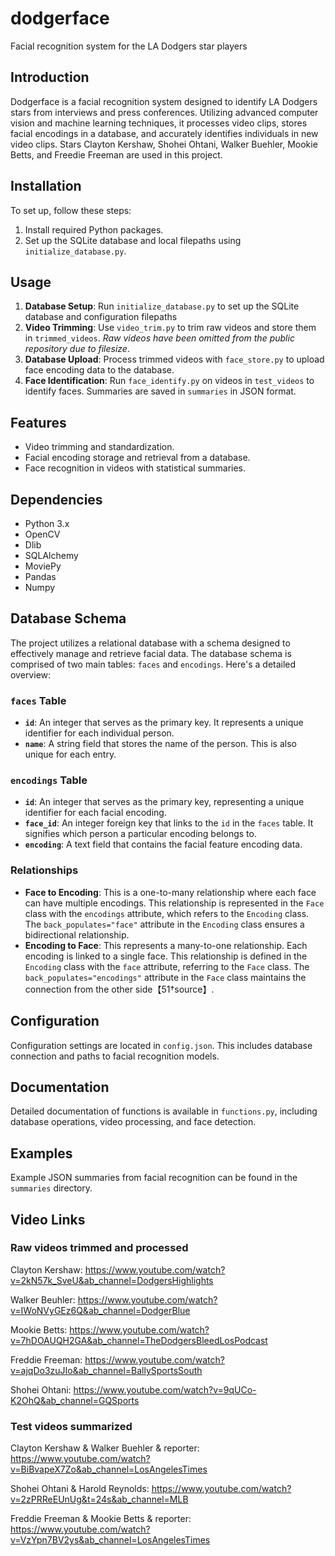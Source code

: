 # dodgerface
Facial recognition system for the LA Dodgers star players

## Introduction
Dodgerface is a facial recognition system designed to identify LA Dodgers stars from interviews and press conferences. Utilizing advanced computer vision and machine learning techniques, it processes video clips, stores facial encodings in a database, and accurately identifies individuals in new video clips. Stars Clayton Kershaw, Shohei Ohtani, Walker Buehler, Mookie Betts, and Freedie Freeman are used in this project.

## Installation
To set up, follow these steps:
1. Install required Python packages.
2. Set up the SQLite database and local filepaths using `initialize_database.py`.

## Usage
1. **Database Setup**: Run `initialize_database.py` to set up the SQLite database and configuration filepaths
2. **Video Trimming**: Use `video_trim.py` to trim raw videos and store them in `trimmed_videos`. *Raw videos have been omitted from the public repository due to filesize*.
3. **Database Upload**: Process trimmed videos with `face_store.py` to upload face encoding data to the database.
4. **Face Identification**: Run `face_identify.py` on videos in `test_videos` to identify faces. Summaries are saved in `summaries` in JSON format.

## Features
- Video trimming and standardization.
- Facial encoding storage and retrieval from a database.
- Face recognition in videos with statistical summaries.

## Dependencies
- Python 3.x
- OpenCV
- Dlib
- SQLAlchemy
- MoviePy
- Pandas
- Numpy

## Database Schema

The project utilizes a relational database with a schema designed to effectively manage and retrieve facial data. The database schema is comprised of two main tables: `faces` and `encodings`. Here's a detailed overview:

### `faces` Table
- **`id`**: An integer that serves as the primary key. It represents a unique identifier for each individual person.
- **`name`**: A string field that stores the name of the person. This is also unique for each entry.

### `encodings` Table
- **`id`**: An integer that serves as the primary key, representing a unique identifier for each facial encoding.
- **`face_id`**: An integer foreign key that links to the `id` in the `faces` table. It signifies which person a particular encoding belongs to.
- **`encoding`**: A text field that contains the facial feature encoding data.

### Relationships
- **Face to Encoding**: This is a one-to-many relationship where each face can have multiple encodings. This relationship is represented in the `Face` class with the `encodings` attribute, which refers to the `Encoding` class. The `back_populates="face"` attribute in the `Encoding` class ensures a bidirectional relationship.
- **Encoding to Face**: This represents a many-to-one relationship. Each encoding is linked to a single face. This relationship is defined in the `Encoding` class with the `face` attribute, referring to the `Face` class. The `back_populates="encodings"` attribute in the `Face` class maintains the connection from the other side【51†source】.

## Configuration
Configuration settings are located in `config.json`. This includes database connection and paths to facial recognition models.

## Documentation
Detailed documentation of functions is available in `functions.py`, including database operations, video processing, and face detection.

## Examples
Example JSON summaries from facial recognition can be found in the `summaries` directory.

## Video Links

### Raw videos trimmed and processed

Clayton Kershaw: https://www.youtube.com/watch?v=2kN57k_SveU&ab_channel=DodgersHighlights

Walker Beuhler: https://www.youtube.com/watch?v=IWoNVyGEz6Q&ab_channel=DodgerBlue

Mookie Betts: https://www.youtube.com/watch?v=7hDOAUQH2GA&ab_channel=TheDodgersBleedLosPodcast

Freddie Freeman: https://www.youtube.com/watch?v=ajqDo3zuJIo&ab_channel=BallySportsSouth

Shohei Ohtani: https://www.youtube.com/watch?v=9qUCo-K2OhQ&ab_channel=GQSports

### Test videos summarized

Clayton Kershaw & Walker Buehler & reporter: https://www.youtube.com/watch?v=BiBvapeX7Zo&ab_channel=LosAngelesTimes

Shohei Ohtani & Harold Reynolds: https://www.youtube.com/watch?v=2zPRReEUnUg&t=24s&ab_channel=MLB

Freddie Freeman & Mookie Betts & reporter: https://www.youtube.com/watch?v=VzYpn7BV2ys&ab_channel=LosAngelesTimes
